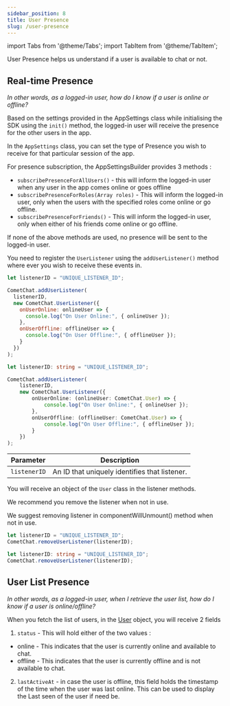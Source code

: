 ```yaml
---
sidebar_position: 8
title: User Presence
slug: /user-presence
---
```


import Tabs from '@theme/Tabs';
import TabItem from '@theme/TabItem';

User Presence helps us understand if a user is available to chat or not.

## Real-time Presence

_In other words, as a logged-in user, how do I know if a user is online or offline?_

Based on the settings provided in the AppSettings class while initialising the SDK using the `init()` method, the logged-in user will receive the presence for the other users in the app.

In the `AppSettings` class, you can set the type of Presence you wish to receive for that particular session of the app.

For presence subscription, the AppSettingsBuilder provides 3 methods :

- `subscribePresenceForAllUsers()` - this will inform the logged-in user when any user in the app comes online or goes offline
- `subscribePresenceForRoles(Array roles)` - This will inform the logged-in user, only when the users with the specified roles come online or go offline.
- `subscribePresenceForFriends()` - This will inform the logged-in user, only when either of his friends come online or go offline.

If none of the above methods are used, no presence will be sent to the logged-in user.

You need to register the `UserListener` using the `addUserListener()` method where ever you wish to receive these events in.

<Tabs>
<TabItem value="1" label="Javascript">

```Javascript
let listenerID = "UNIQUE_LISTENER_ID";

CometChat.addUserListener(
  listenerID,
  new CometChat.UserListener({
    onUserOnline: onlineUser => {
      console.log("On User Online:", { onlineUser });
    },
    onUserOffline: offlineUser => {
      console.log("On User Offline:", { offlineUser });
    }
  })
);
```

</TabItem>

<TabItem value="2" label="Typescript">

```Typescript
let listenerID: string = "UNIQUE_LISTENER_ID";

CometChat.addUserListener(
    listenerID,
    new CometChat.UserListener({
        onUserOnline: (onlineUser: CometChat.User) => {
            console.log("On User Online:", { onlineUser });
        },
        onUserOffline: (offlineUser: CometChat.User) => {
            console.log("On User Offline:", { offlineUser });
        }
    })
);
```

</TabItem>
</Tabs>



| Parameter | Description | 
| ---- | ---- | 
| `listenerID` | An ID that uniquely identifies that listener. | 


You will receive an object of the `User` class in the listener methods.

We recommend you remove the listener when not in use.

We suggest removing listener in componentWillUnmount() method when not in use.

<Tabs>
<TabItem value="1" label="Javascript">

```Javascript
let listenerID = "UNIQUE_LISTENER_ID";
CometChat.removeUserListener(listenerID);
```

</TabItem>

<TabItem value="2" label="Typescript">

```Typescript
let listenerID: string = "UNIQUE_LISTENER_ID";
CometChat.removeUserListener(listenerID);
```

</TabItem>
</Tabs>



## User List Presence

_In other words, as a logged-in user, when I retrieve the user list, how do I know if a user is online/offline?_

When you fetch the list of users, in the [User](./users-user-management#user-class) object, you will receive 2 fields

1. `status` - This will hold either of the two values :

- online - This indicates that the user is currently online and available to chat.
- offline - This indicates that the user is currently offline and is not available to chat.

2. `lastActiveAt` - in case the user is offline, this field holds the timestamp of the time when the user was last online. This can be used to display the Last seen of the user if need be.